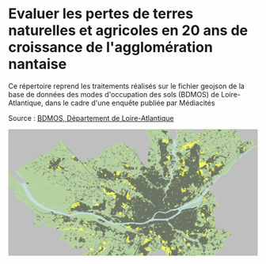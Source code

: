 # Evaluer les pertes de terres naturelles et agricoles en 20 ans de croissance de l'agglomération nantaise

Ce répertoire reprend les traitements réalisés sur le fichier geojson de la base de données des modes d'occupation des sols (BDMOS) de Loire-Atlantique, dans le cadre d'une enquête publiée par Médiacités

Source : [BDMOS, Département de Loire-Atlantique](https://data.loire-atlantique.fr/explore/dataset/224400028_modes-occupation-sols-loire-atlantique/information/?disjunctive.commune&disjunctive.epci&disjunctive.scot&disjunctive.insee_dep&disjunctive.delegation&disjunctive.ocs_1_1949&disjunctive.ocs_1_1999&disjunctive.ocs_2_1999&disjunctive.ocs_3_1999&disjunctive.ocs_1_2004&disjunctive.ocs_2_2004&disjunctive.ocs_3_2004&disjunctive.ocs_1_2009&disjunctive.ocs_2_2009&disjunctive.ocs_3_2009&disjunctive.ocs_2_2012&disjunctive.ocs_3_2012&disjunctive.ocs_1_2016&disjunctive.ocs_2_2016&disjunctive.ocs_3_2016&disjunctive.ocs_1_2020&disjunctive.ocs_2_2020&disjunctive.ocs_3_2020&sort=objectid)


<img src="https://github.com/Denis-Vannier/Artificialisation_Nantes/blob/main/ARTIF_NANTES.png" width="800" />
